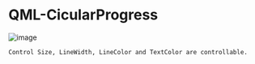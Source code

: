 # QML-CicularProgress
![image](https://user-images.githubusercontent.com/62539296/209750797-1b883074-73cd-4e79-ac72-4c3d9a20b429.png)

    Control Size, LineWidth, LineColor and TextColor are controllable. 
